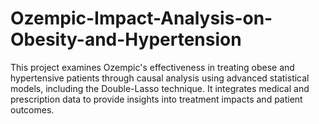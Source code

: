 # Ozempic-Impact-Analysis-on-Obesity-and-Hypertension
This project examines Ozempic's effectiveness in treating obese and hypertensive patients through causal analysis using advanced statistical models, including the Double-Lasso technique. It integrates medical and prescription data to provide insights into treatment impacts and patient outcomes.
